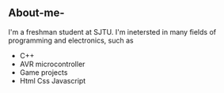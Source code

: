 ## About-me-
I'm a freshman student at SJTU. I'm inetersted in many fields of programming and electronics, such as 
- C++
- AVR microcontroller
- Game projects
- Html Css Javascript
